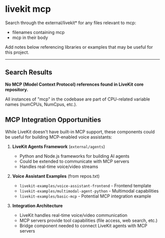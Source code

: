 # livekit mcp

Search through the external/livekit* for any files relevant to mcp:
- filenames containing mcp
- mcp in their body

Add notes below referencing libraries or examples that may be useful for this project.

---

## Search Results

**No MCP (Model Context Protocol) references found in LiveKit core repository.**

All instances of "mcp" in the codebase are part of CPU-related variable names (numCPUs, NumCpus, etc.).

## MCP Integration Opportunities

While LiveKit doesn't have built-in MCP support, these components could be useful for building MCP-enabled voice assistants:

1. **LiveKit Agents Framework** (`external/agents`)
   - Python and Node.js frameworks for building AI agents
   - Could be extended to communicate with MCP servers
   - Handles real-time voice/video streams

2. **Voice Assistant Examples** (from repos.txt)
   - `livekit-examples/voice-assistant-frontend` - Frontend template
   - `livekit-examples/multimodal-agent-python` - Multimodal capabilities
   - `livekit-examples/basic-mcp` - Potential MCP integration example

3. **Integration Architecture**
   - LiveKit handles real-time voice/video communication
   - MCP servers provide tool capabilities (file access, web search, etc.)
   - Bridge component needed to connect LiveKit agents with MCP servers
